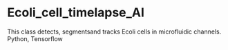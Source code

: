 # Ecoli_cell_timelapse_AI
This class detects, segmentsand tracks Ecoli cells in microfluidic channels. Python, Tensorflow
